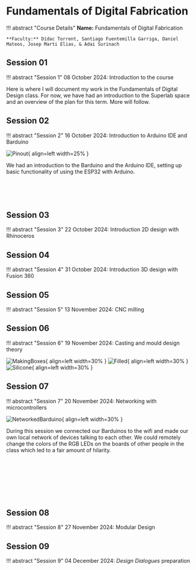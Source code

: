 # Fundamentals of Digital Fabrication 

!!! abstract "Course Details"
    **Name:** Fundamentals of Digital Fabrication  

    **Faculty:** Dídac Torrent, Santiago Fuentemilla Garriga, Daniel Mateos, Josep Marti Elias, & Adai Surinach

## Session 01 

!!! abstract "Session 1" 
    08 October 2024: Introduction to the course

Here is where I will document my work in the Fundamentals of Digital Design class. For now, we have had an introduction to the Superlab space and an overview of the plan for this term. More will follow. 

## Session 02 

!!! abstract "Session 2" 
    16 October 2024: Introduction to Arduino IDE and Barduino



![Pinout](../images/term1/digfab/Barduino%20Pinout.png){ align=left width=25% }

We had an introduction to the Barduino and the Arduino IDE, setting up basic functionality of using the ESP32 with Arduino. 

<br>
<br>
<br>

## Session 03 

!!! abstract "Session 3" 
    22 October 2024: Introduction 2D design with Rhinoceros

## Session 04

!!! abstract "Session 4" 
    31 October 2024: Introduction 3D design with Fusion 360

## Session 05 

!!! abstract "Session 5"
     13 November 2024: CNC milling



## Session 06 

!!! abstract "Session 6"
    19 November 2024: Casting and mould design theory

![MakingBoxes](../images/term1/digfab/IMG_4591.jpeg){ align=left width=30% }
![Filled](../images/term1/digfab/IMG_4594.jpeg){ align=left width=30% }
![Silicone](../images/term1/digfab/IMG_4610.jpeg){ align=left width=30% }

## Session 07 

!!! abstract "Session 7"
   20 November 2024: Networking with microcontrollers

![NetworkedBarduino](../images/term1/digfab/networked.gif){ align=left width=30% }

During this session we connected our Barduinos to the wifi and made our own local network of devices talking to each other. We could remotely change the colors of the RGB LEDs on the boards of other people in the class which led to a fair amount of hilarity. 

<br>
<br>
<br>
<br>
<br>
<br>

## Session 08 

!!! abstract "Session 8"
    27 November 2024: Modular Design 

## Session 09

!!! abstract "Session 9"
    04 December 2024: *Design Dialogues* preparation